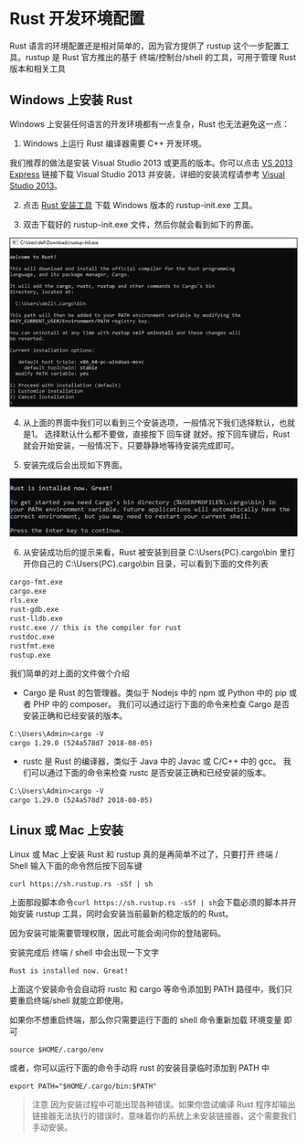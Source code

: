 # Rust 开发环境配置

Rust 语言的环境配置还是相对简单的，因为官方提供了 rustup 这个一步配置工具。rustup 是 Rust 官方推出的基于 终端/控制台/shell 的工具，可用于管理 Rust 版本和相关工具

## Windows 上安装 Rust

Windows 上安装任何语言的开发环境都有一点复杂，Rust 也无法避免这一点：

1. Windows 上运行 Rust 编译器需要 C++ 开发环境。

我们推荐的做法是安装 Visual Studio 2013 或更高的版本。你可以点击 [VS 2013 Express](https://download.microsoft.com/download/2/5/5/255DCCB6-F364-4ED8-9758-EF0734CA86B8/vs2013.3_dskexp_ENU.iso) 链接下载 Visual Studio 2013 并安装，详细的安装流程请参考 [Visual Studio 2013](https://support.microsoft.com/zh-cn/help/2899270/visual-studio-2013-setup-common-issues-and-workarounds)。

2. 点击 [Rust 安装工具](https://www.rust-lang.org/tools/install) 下载 Windows 版本的 rustup-init.exe 工具。

3. 双击下载好的 rustup-init.exe 文件，然后你就会看到如下的界面。

![](/images/01.jpg)

4. 从上面的界面中我们可以看到三个安装选项，一般情况下我们选择默认，也就是1。 选择默认什么都不要做，直接按下 回车键 就好。按下回车键后，Rust 就会开始安装，一般情况下，只要静静地等待安装完成即可。

5. 安装完成后会出现如下界面。

![](/images/02.jpg)

6. 从安装成功后的提示来看，Rust 被安装到目录 C:\Users\{PC}\.cargo\bin 里打开你自己的 C:\Users\{PC}\.cargo\bin 目录，可以看到下面的文件列表
```
cargo-fmt.exe
cargo.exe
rls.exe
rust-gdb.exe
rust-lldb.exe
rustc.exe // this is the compiler for rust
rustdoc.exe
rustfmt.exe
rustup.exe
```

我们简单的对上面的文件做个介绍

- Cargo 是 Rust 的包管理器。类似于 Nodejs 中的 npm 或 Python 中的 pip 或者 PHP 中的 composer。 我们可以通过运行下面的命令来检查 Cargo 是否安装正确和已经安装的版本。
```
C:\Users\Admin>cargo -V
cargo 1.29.0 (524a578d7 2018-08-05)
```

- rustc 是 Rust 的编译器，类似于 Java 中的 Javac 或 C/C++ 中的 gcc。 我们可以通过下面的命令来检查 rustc 是否安装正确和已经安装的版本。
```
C:\Users\Admin>cargo -V
cargo 1.29.0 (524a578d7 2018-08-05)
```

## Linux 或 Mac 上安装

Linux 或 Mac 上安装 Rust 和 rustup 真的是再简单不过了，只要打开 终端 / Shell 输入下面的命令然后按下回车键

```
curl https://sh.rustup.rs -sSf | sh
```

上面那段脚本命令```curl https://sh.rustup.rs -sSf | sh```会下载必须的脚本并开始安装 rustup 工具，同时会安装当前最新的稳定版的的 Rust。

因为安装可能需要管理权限，因此可能会询问你的登陆密码。

安装完成后 终端 / shell 中会出现一下文字
```
Rust is installed now. Great!
```

上面这个安装命令会自动将 rustc 和 cargo 等命令添加到 PATH 路径中，我们只要重启终端/shell 就能立即使用。

如果你不想重启终端，那么你只需要运行下面的 shell 命令重新加载 环境变量 即可
```
source $HOME/.cargo/env
```
或者，你可以运行下面的命令手动将 rust 的安装目录临时添加到 PATH 中
```
export PATH="$HOME/.cargo/bin:$PATH"
```
> 注意
因为安装过程中可能出现各种错误。如果你尝试编译 Rust 程序却输出链接器无法执行的错误时，意味着你的系统上未安装链接器，这个需要我们手动安装。